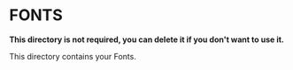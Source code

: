 # FONTS

**This directory is not required, you can delete it if you don't want to use it.**

This directory contains your Fonts.
